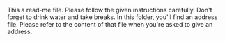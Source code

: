 This a read-me file. Please follow the given instructions carefully. Don't forget 
to drink water and take breaks. In this folder, you'll find an address file. Please 
refer to the content of that file when you're asked to give an address.
